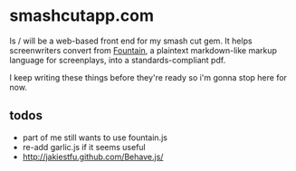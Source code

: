 # smashcutapp.com

Is / will be a web-based front end for my smash cut gem. It helps screenwriters convert from [Fountain](http://fountain.io), a plaintext markdown-like markup language for screenplays, into a standards-compliant pdf.

I keep writing these things before they're ready so i'm gonna stop here for now.


## todos

* part of me still wants to use fountain.js
* re-add garlic.js if it seems useful
* http://jakiestfu.github.com/Behave.js/
